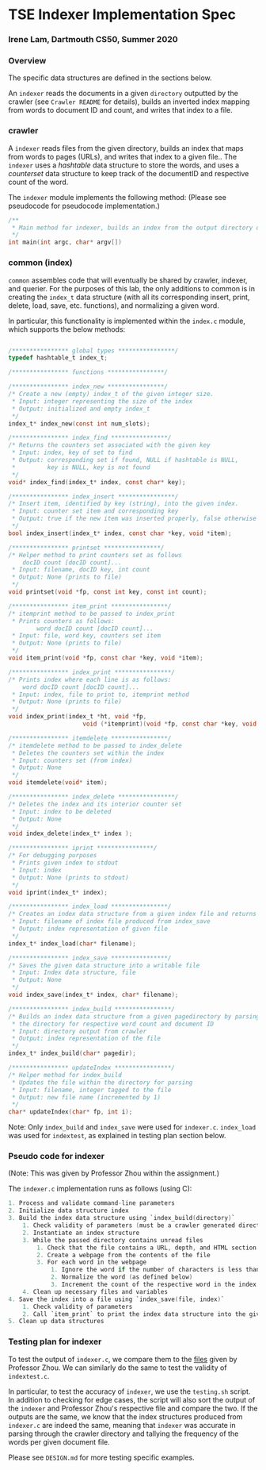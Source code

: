 # TSE Indexer Implementation Spec
### Irene Lam, Dartmouth CS50, Summer 2020

### Overview

The specific data structures are defined in the sections below.

An `indexer` reads the documents in a given `directory` outputted by the crawler (see `Crawler README` for details), builds an inverted index mapping from words to document ID and count, and writes that index to a file.

### crawler

A `indexer` reads files from the given directory, builds an index that maps from words to pages (URLs), and writes that index to a given file.. The `indexer` uses a *hashtable* data structure to store the words, and uses a *counterset* data structure to keep track of the documentID and respective count of the word.

The `indexer` module implements the following method:
(Please see pseudocode for pseudocode implementation.)

```c
/**
 * Main method for indexer, builds an index from the output directory of crawler and saves this index data structure to a given file
 */
int main(int argc, char* argv[])
```

### common (index)

`common` assembles code that will eventually be shared by crawler, indexer, and querier. For the purposes of this lab, the only additions to common is in creating the `index_t` data structure (with all its corresponding insert, print, delete, load, save, etc. functions), and normalizing a given word.

In particular, this functionality is implemented within the `index.c` module, which supports the below methods:

```c

/**************** global types ****************/
typedef hashtable_t index_t;

/**************** functions ****************/

/**************** index_new ****************/
/* Create a new (empty) index_t of the given integer size.
 * Input: integer representing the size of the index
 * Output: initialized and empty index_t
 */
index_t* index_new(const int num_slots);

/**************** index_find ****************/
/* Returns the counters set associated with the given key
 * Input: index, key of set to find
 * Output: corresponding set if found, NULL if hashtable is NULL, 
 *         key is NULL, key is not found
 */
void* index_find(index_t* index, const char* key);

/**************** index_insert ****************/
/* Insert item, identified by key (string), into the given index.
 * Input: counter set item and corresponding key
 * Output: true if the new item was inserted properly, false otherwise
 */
bool index_insert(index_t* index, const char *key, void *item);

/**************** printset ****************/
/* Helper method to print counters set as follows
    docID count [docID count]...
 * Input: filename, docID key, int count
 * Output: None (prints to file)
 */
void printset(void *fp, const int key, const int count);

/**************** item_print ****************/
/* itemprint method to be passed to index_print
 * Prints counters as follows:
        word docID count [docID count]...
 * Input: file, word key, counters set item
 * Output: None (prints to file)
 */
void item_print(void *fp, const char *key, void *item);

/**************** index_print ****************/
/* Prints index where each line is as follows:
    word docID count [docID count]...
 * Input: index, file to print to, itemprint method
 * Output: None (prints to file)
 */
void index_print(index_t *ht, void *fp,
                     void (*itemprint)(void *fp, const char *key, void *item));

/**************** itemdelete ****************/
/* itemdelete method to be passed to index_delete
 * Deletes the counters set within the index
 * Input: counters set (from index)
 * Output: None
 */
void itemdelete(void* item);

/**************** index_delete ****************/
/* Deletes the index and its interior counter set
 * Input: index to be deleted
 * Output: None
 */
void index_delete(index_t* index );

/**************** iprint ****************/
/* For debugging purposes
 * Prints given index to stdout
 * Input: index
 * Output: None (prints to stdout)
 */
void iprint(index_t* index); 

/**************** index_load ****************/
/* Creates an index data structure from a given index file and returns this
 * Input: filename of index file produced from index_save
 * Output: index representation of given file
 */
index_t* index_load(char* filename);

/**************** index_save ****************/
/* Saves the given data structure into a writable file
 * Input: Index data structure, file
 * Output: None
 */
void index_save(index_t* index, char* filename);

/**************** index_build ****************/
/* Builds an index data structure from a given pagedirectory by parsing through
 * the directory for respective word count and document ID
 * Input: directory output from crawler
 * Output: index representation of the file
 */
index_t* index_build(char* pagedir);

/**************** updateIndex ****************/
/* Helper method for index_build
 * Updates the file within the directory for parsing
 * Input: filename, integer tagged to the file
 * Output: new file name (incremented by 1)
 */
char* updateIndex(char* fp, int i);
```

Note: Only `index_build` and `index_save` were used for `indexer.c`. `index_load` was used for `indextest`, as explained in testing plan section below.

### Pseudo code for indexer

(Note: This was given by Professor Zhou within the assignment.)

The `indexer.c` implementation runs as follows (using C):
```c
1. Process and validate command-line parameters
2. Initialize data structure index
3. Build the index data structure using `index_build(directory)`
    1. Check validity of parameters (must be a crawler generated directory)
    2. Instantiate an index structure
    3. While the passed directory contains unread files
        1. Check that the file contains a URL, depth, and HTML section
        2. Create a webpage from the contents of the file
        3. For each word in the webpage
            1. Ignore the word if the number of characters is less than 3
            2. Normalize the word (as defined below)
            3. Increment the count of the respective word in the index structure if the word was previously found in the document. Otherwise, create a new counters set of the documentID and count (in this case, 1), and insert it as the item to the word in index
    4. Clean up necessary files and variables
4. Save the index into a file using `index_save(file, index)`
    1. Check validity of parameters 
    2. Call `item_print` to print the index data structure into the given file
5. Clean up data structures
```

### Testing plan for indexer

To test the output of `indexer.c`, we compare them to the [files](http://old-www.cs.dartmouth.edu/~cs50/data/tse-output/) given by Professor Zhou. We can similarly do the same to test the validity of `indextest.c`.

In particular, to test the accuracy of `indexer`, we use the `testing.sh` script. In addition to checking for edge cases, the script will also sort the output of the `indexer` and Professor Zhou's respective file and compare the two. If the outputs are the same, we know that the index structures produced from `indexer.c` are indeed the same, meaning that `indexer` was accurate in parsing through the crawler directory and tallying the frequency of the words per given document file.

Please see `DESIGN.md` for more testing specific examples.